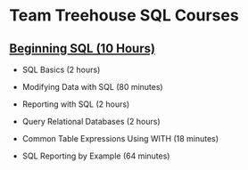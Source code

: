 # **Team Treehouse SQL Courses**

## **[Beginning SQL (10 Hours)](https://teamtreehouse.com/tracks/beginning-sql)**

- SQL Basics (2 hours)

- Modifying Data with SQL (80 minutes)

- Reporting with SQL (2 hours)

- Query Relational Databases (2 hours)

- Common Table Expressions Using WITH (18 minutes)

- SQL Reporting by Example (64 minutes)

